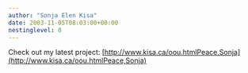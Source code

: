 ```yaml
---
author: "Sonja Elen Kisa"
date: 2003-11-05T08:03:00+00:00
nestinglevel: 0
---
```

Check out my latest project: [http://www.kisa.ca/oou.htmlPeace,Sonja](http://www.kisa.ca/oou.htmlPeace,Sonja)